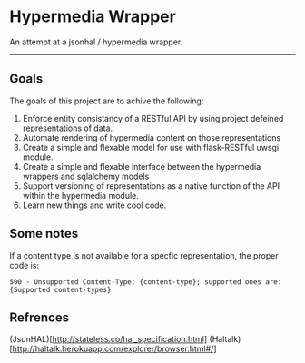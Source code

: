 # Hypermedia Wrapper #

An attempt at a jsonhal / hypermedia wrapper.

---

## Goals ##

The goals of this project are to achive the following:

1. Enforce entity consistancy of a RESTful API by using project defeined representations of data.
2. Automate rendering of hypermedia content on those representations
3. Create a simple and flexable model for use with flask-RESTful uwsgi module.
4. Create a simple and flexable interface between the hypermedia wrappers and sqlalchemy models
5. Support versioning of representations as a native function of the API within the hypermedia module.
6. Learn new things and write cool code.

## Some notes ##

If a content type is not available for a specfic representation, the proper code is:

```
500 - Unsupported Content-Type: {content-type}; supported ones are: {Supported content-types}
```

## Refrences ##
(JsonHAL)[http://stateless.co/hal_specification.html]
(Haltalk)[http://haltalk.herokuapp.com/explorer/browser.html#/]
